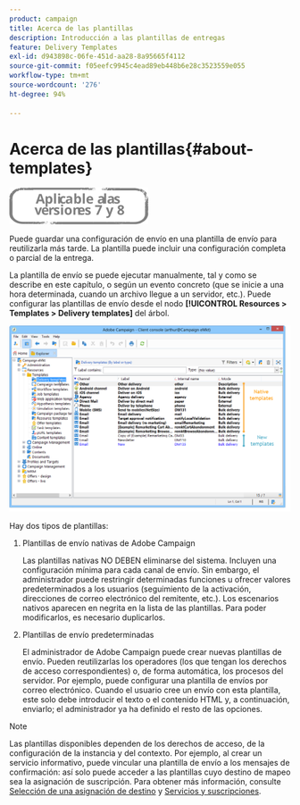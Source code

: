 ```yaml
---
product: campaign
title: Acerca de las plantillas
description: Introducción a las plantillas de entregas
feature: Delivery Templates
exl-id: d943898c-06fe-451d-aa28-8a95665f4112
source-git-commit: f05eefc9945c4ead89eb448b6e28c3523559e055
workflow-type: tm+mt
source-wordcount: '276'
ht-degree: 94%

---
```


# Acerca de las plantillas{#about-templates}

![](../../assets/common.svg)

Puede guardar una configuración de envío en una plantilla de envío para reutilizarla más tarde. La plantilla puede incluir una configuración completa o parcial de la entrega.

La plantilla de envío se puede ejecutar manualmente, tal y como se describe en este capítulo, o según un evento concreto (que se inicie a una hora determinada, cuando un archivo llegue a un servidor, etc.). Puede configurar las plantillas de envío desde el nodo **[!UICONTROL Resources > Templates > Delivery templates]** del árbol.

![](assets/s_user_template_list.png)

Hay dos tipos de plantillas:

1. Plantillas de envío nativas de Adobe Campaign

   Las plantillas nativas NO DEBEN eliminarse del sistema. Incluyen una configuración mínima para cada canal de envío. Sin embargo, el administrador puede restringir determinadas funciones u ofrecer valores predeterminados a los usuarios (seguimiento de la activación, direcciones de correo electrónico del remitente, etc.). Los escenarios nativos aparecen en negrita en la lista de las plantillas. Para poder modificarlos, es necesario duplicarlos.

1. Plantillas de envío predeterminadas

   El administrador de Adobe Campaign puede crear nuevas plantillas de envío. Pueden reutilizarlas los operadores (los que tengan los derechos de acceso correspondientes) o, de forma automática, los procesos del servidor. Por ejemplo, puede configurar una plantilla de envíos por correo electrónico. Cuando el usuario cree un envío con esta plantilla, este solo debe introducir el texto o el contenido HTML y, a continuación, enviarlo; el administrador ya ha definido el resto de las opciones.

>[!NOTE]
>
>Las plantillas disponibles dependen de los derechos de acceso, de la configuración de la instancia y del contexto. Por ejemplo, al crear un servicio informativo, puede vincular una plantilla de envío a los mensajes de confirmación: así solo puede acceder a las plantillas cuyo destino de mapeo sea la asignación de suscripción. Para obtener más información, consulte [Selección de una asignación de destino](selecting-a-target-mapping.md) y [Servicios y suscripciones](about-services-and-subscriptions.md).

